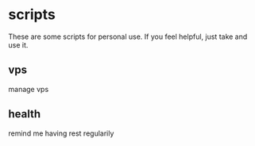 # scripts

These are some scripts for personal use. If you feel helpful, just take and use it.

## vps
manage vps

## health
remind me having rest regularily

